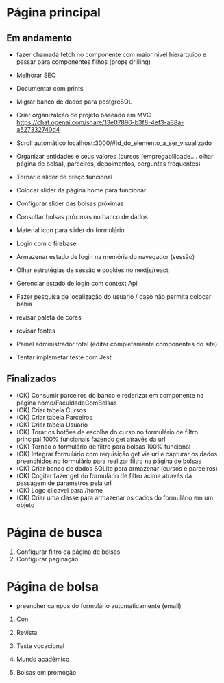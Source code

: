 # Página principal
## Em andamento
* fazer chamada fetch no componente com maior nivel hierarquico e passar para componentes filhos (props drilling)
* Melhorar SEO
* Documentar com prints
* Migrar banco de dados para postgreSQL
* Criar organizalção de projeto baseado em MVC https://chat.openai.com/share/13e07896-b3f8-4ef3-a88a-a527332740d4
* Scroll automático localhost:3000/#id_do_elemento_a_ser_visualizado
* Organizar entidades e seus valores (cursos (empregabilidade.... olhar página de bolsa), parceiros, depoimentos, perguntas frequentes)
* Tornar o slider de preço funcional
* Colocar slider da página home para funcionar
* Configurar slider das bolsas próximas
* Consultar bolsas próximas no banco de dados
* Material icon para slider do formulário

* Login com o firebase
* Armazenar estado de login na memória do navegador (sessão)
* Olhar estratégias de sessâo e cookies no nextjs/react
* Gerenciar estado de login com context Api

* Fazer pesquisa de localização do usuário / caso não permita colocar bahia
* revisar paleta de cores
* revisar fontes
* Painel administrador total (editar completamente componentes do site)
* Tentar implemetar teste com Jest


## Finalizados
* (OK) Consumir parceiros do banco e rederizar em componente na página home/FaculdadeComBolsas
* (OK) Criar tabela Cursos
* (OK) Criar tabela Parceiros
* (OK) Criar tabela Usuário
* (OK) Torar os botões de escolha do curso no formulário de filtro principal 100% funcionais fazendo get através da url
* (OK) Tornao o formulário de filtro para bolsas 100% funcional
* (OK) Integrar formulário com requisição get via url e capturar os dados preenchidos no formulário para realizar filtro na página de bolsas
* (OK) Criar banco de dados SQLite para armazenar (cursos e parceiros)
* (OK) Cogitar fazer get do formulário de filtro acima através da passagem de parametros pela url
* (OK) Logo clicavel para /home
* (OK) Criar uma classe para armazenar os dados do formulário em um objeto

# Página de busca
1. Configurar filtro da página de bolsas
2. Configurar paginação

# Página de bolsa
* preencher campos do formulário automaticamente (email)
1. Con





97. Revista
98. Teste vocacional
99. Mundo acadêmico
100. Bolsas em promoção 